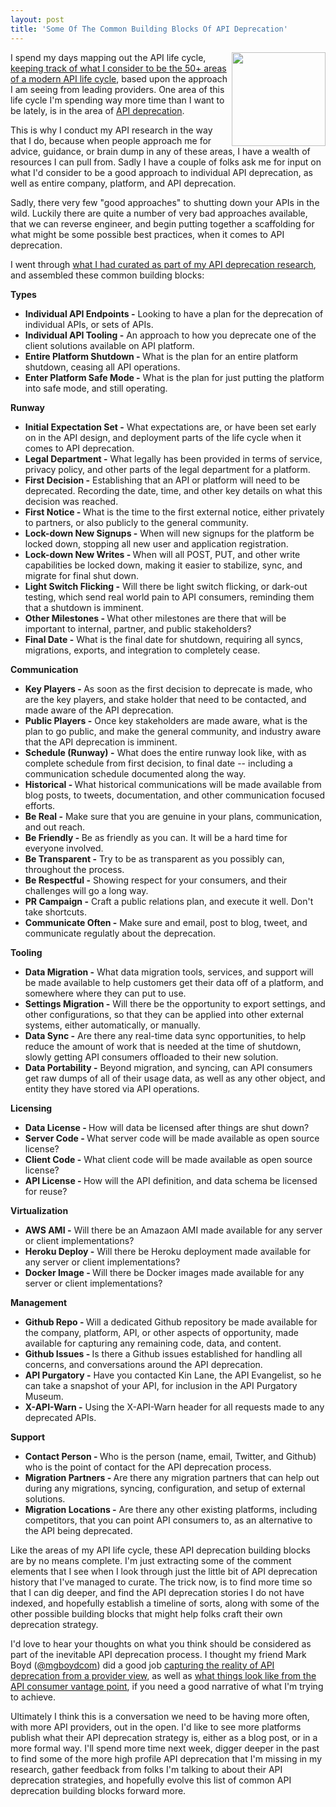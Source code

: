 ```yaml
---
layout: post
title: 'Some Of The Common Building Blocks Of API Deprecation'
---
```

<p><a href="http://deprecation.apievangelist.com/"><img src="https://s3.amazonaws.com/kinlane-productions/bw-icons/bw-deprecation-2.png" alt="" width="150" align="right" /></a></p>
<p>I spend my days mapping out the API life cycle, <a href="http://apievangelist.com">keeping track of what I consider to be the 50+ areas of a modern API life cycle</a>, based upon the approach I am seeing from leading providers. One area of this life cycle I'm spending way more time than I want to be lately, is in the area of <a href="http://deprecation.apievangelist.com/">API deprecation</a>.&nbsp;</p>
<p>This is why I conduct my API research in the way that I do, because when people approach me for advice, guidance, or brain dump in any of these areas, I have a wealth of resources I can pull from. Sadly I have a couple of folks ask me for input on what I'd consider to be a good approach to individual API deprecation, as well as entire company, platform, and API deprecation.</p>
<p>Sadly, there very few "good approaches" to shutting down your APIs in the wild. Luckily there are quite a number of very bad approaches available, that we can reverse engineer, and begin putting together a scaffolding for what might be some possible best practices, when it comes to API deprecation.&nbsp;</p>
<p>I went through <a href="http://deprecation.apievangelist.com/news/">what I had curated as part of my API deprecation research</a>, and assembled these common building blocks:</p>
<p><strong>Types</strong></p>
<ul>
<li><strong>Individual API Endpoints -</strong> Looking to have a plan for the deprecation of individual APIs, or sets of APIs.</li>
<li><strong>Individual API Tooling -</strong> An approach to how you deprecate one of the client solutions available on API platform.</li>
<li><strong>Entire Platform Shutdown - </strong>What is the plan for an entire platform shutdown, ceasing all API operations.</li>
<li><strong>Enter Platform Safe Mode -</strong> What is the plan for just putting the platform into safe mode, and still operating.</li>
</ul>
<p><strong>Runway</strong></p>
<ul>
<li><strong>Initial Expectation Set -</strong> What expectations are, or have been set early on in the API design, and deployment parts of the life cycle when it comes to API deprecation.</li>
<li><strong>Legal Department -</strong> What legally has been provided in terms of service, privacy policy, and other parts of the legal department for a platform.</li>
<li><strong>First Decision -</strong> Establishing that an API or platform will need to be deprecated. Recording the date, time, and other key details on what this decision was reached.</li>
<li><strong>First Notice - </strong>What is the time to the first external notice, either privately to partners, or also publicly to the general community.&nbsp;</li>
<li><strong>Lock-down New Signups -</strong> When will new signups for the platform be locked down, stopping all new user and application registration.</li>
<li><strong>Lock-down New Writes - </strong>When will all POST, PUT, and other write capabilities be locked down, making it easier to stabilize, sync, and migrate for final shut down.</li>
<li><strong>Light Switch Flicking -</strong> Will there be light switch flicking, or dark-out testing, which send real world pain to API consumers, reminding them that a shutdown is imminent.</li>
<li><strong>Other Milestones - </strong>What other milestones are there that will be important to internal, partner, and public stakeholders?&nbsp;</li>
<li><strong>Final Date -</strong> What is the final date for shutdown, requiring all syncs, migrations, exports, and integration to completely cease.</li>
</ul>
<p><strong>Communication</strong></p>
<ul>
<li><strong>Key Players - </strong>As soon as the first decision to deprecate is made, who are the key players, and stake holder that need to be contacted, and made aware of the API deprecation.</li>
<li><strong>Public Players -</strong> Once key stakeholders are made aware, what is the plan to go public, and make the general community, and industry aware that the API deprecation is imminent.</li>
<li><strong>Schedule (Runway) -</strong> What does the entire runway look like, with as complete schedule from first decision, to final date -- including a communication schedule documented along the way.</li>
<li><strong>Historical - </strong>What historical communications will be made available from blog posts, to tweets, documentation, and other communication focused efforts.</li>
<li><strong>Be Real -</strong> Make sure that you are genuine in your plans, communication, and out reach.</li>
<li><strong>Be Friendly - </strong>Be as friendly as you can. It will be a hard time for everyone involved.</li>
<li><strong>Be Transparent -</strong> Try to be as transparent as you possibly can, throughout the process.</li>
<li><strong>Be Respectful -</strong> Showing respect for your consumers, and their challenges will go a long way.</li>
<li><strong>PR Campaign -</strong> Craft a public relations plan, and execute it well. Don't take shortcuts.</li>
<li><strong>Communicate Often -</strong> Make sure and email, post to blog, tweet, and communicate regulatly about the deprecation.</li>
</ul>
<p><strong>Tooling</strong></p>
<ul>
<li><strong>Data Migration -</strong> What data migration tools, services, and support will be made available to help customers get their data off of a platform, and somewhere where they can put to use.</li>
<li><strong>Settings Migration -</strong> Will there be the opportunity to export settings, and other configurations, so that they can be applied into other external systems, either automatically, or manually.</li>
<li><strong>Data Sync -</strong> Are there any real-time data sync opportunities, to help reduce the amount of work that is needed at the time of shutdown, slowly getting API consumers offloaded to their new solution.</li>
<li><strong>Data Portability -</strong> Beyond migration, and syncing, can API consumers get raw dumps of all of their usage data, as well as any other object, and entity they have stored via API operations.</li>
</ul>
<p><strong>Licensing</strong></p>
<ul>
<li><strong>Data License - </strong>How will data be licensed after things are shut down?</li>
<li><strong>Server Code - </strong>What server code will be made available as open source license?</li>
<li><strong>Client Code -</strong> What client code will be made available as open source license?</li>
<li><strong>API License - </strong>How will the API definition, and data schema be licensed for reuse?</li>
</ul>
<p><strong>Virtualization</strong></p>
<ul>
<li><strong>AWS AMI -</strong> Will there be an Amazaon AMI made available for any server or client implementations?</li>
<li><strong>Heroku Deploy&nbsp;-</strong> Will there be Heroku deployment made available for any server or client implementations?</li>
<li><strong>Docker Image&nbsp;- </strong>Will there be Docker images made available for any server or client implementations?</li>
</ul>
<p><strong>Management</strong></p>
<ul>
<li><strong>Github Repo - </strong>Will a dedicated Github repository be made available for the company, platform, API, or other aspects of opportunity, made available for capturing any remaining code, data, and content.</li>
<li><strong>Github Issues - </strong>Is there a Github issues established for handling all concerns, and conversations around the API deprecation.</li>
<li><strong>API Purgatory -</strong> Have you contacted Kin Lane, the API Evangelist, so he can take a snapshot of your API, for inclusion in the API Purgatory Museum.</li>
<li><strong>X-API-Warn -</strong> Using the X-API-Warn header for all requests made to any deprecated APIs.</li>
</ul>
<p><strong>Support</strong></p>
<ul>
<li><strong>Contact Person - </strong>Who is the person (name, email, Twitter, and Github) who is the point of contact for the API deprecation process.</li>
<li><strong>Migration Partners - </strong>Are there any migration partners that can help out during any migrations, syncing, configuration, and setup of external solutions.</li>
<li><strong>Migration Locations -</strong> Are there any other existing platforms, including competitors, that you can point API consumers to, as an alternative to the API being deprecated.&nbsp;</li>
</ul>
<p>Like the areas of my API life cycle, these API deprecation building blocks are by no means complete. I'm just extracting some of the comment elements that I see when I look through just the little bit of API deprecation history that I've managed to curate. The trick now, is to find more time so that I can dig deeper, and find the API deprecation stories I do not have indexed, and hopefully establish a timeline of sorts, along with some of the other possible building blocks that might help folks craft their own deprecation strategy.</p>
<p>I'd love to hear your thoughts on what you think should be considered as part of the inevitable API deprecation process. I thought my friend Mark Boyd (<a href="https://twitter.com/mgboydcom">@mgboydcom</a>) did a good job <a href="http://www.programmableweb.com/news/2015-api-deprecation-and-versioning-now-more-strategic-issue/analysis/2016/01/04">capturing the reality of API deprecation from a provider view</a>, as well as <a href="http://www.programmableweb.com/news/how-to-manage-risk-losing-api-access/analysis/2016/01/19">what things look like from the API consumer vantage point</a>, if you need a good narrative of what I'm trying to achieve.</p>
<p>Ultimately I think this is a conversation we need to be having more often, with more API providers, out in the open. I'd like to see more platforms publish what their API deprecation strategy is, either as a blog post, or in a more formal way. I'll spend more time next week, digger deeper in the past to find some of the more high profile API deprecation that I'm missing in my research, gather feedback from folks I'm talking to about their API deprecation strategies, and hopefully evolve this list of common API deprecation building blocks forward more.</p>